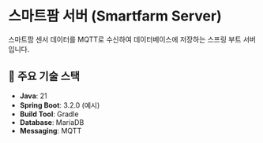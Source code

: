 # 스마트팜 서버 (Smartfarm Server)

스마트팜 센서 데이터를 MQTT로 수신하여 데이터베이스에 저장하는 스프링 부트 서버입니다.

## 🚀 주요 기술 스택

- **Java**: 21
- **Spring Boot**: 3.2.0 (예시)
- **Build Tool**: Gradle
- **Database**: MariaDB
- **Messaging**: MQTT

